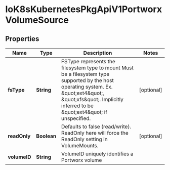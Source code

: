 
# IoK8sKubernetesPkgApiV1PortworxVolumeSource

## Properties
Name | Type | Description | Notes
------------ | ------------- | ------------- | -------------
**fsType** | **String** | FSType represents the filesystem type to mount Must be a filesystem type supported by the host operating system. Ex. \&quot;ext4\&quot;, \&quot;xfs\&quot;. Implicitly inferred to be \&quot;ext4\&quot; if unspecified. |  [optional]
**readOnly** | **Boolean** | Defaults to false (read/write). ReadOnly here will force the ReadOnly setting in VolumeMounts. |  [optional]
**volumeID** | **String** | VolumeID uniquely identifies a Portworx volume | 



